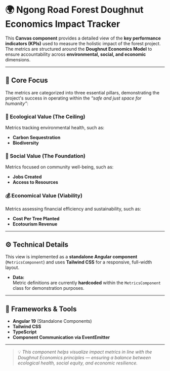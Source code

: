 # 🌍 Ngong Road Forest Doughnut Economics Impact Tracker

This **Canvas component** provides a detailed view of the **key performance indicators (KPIs)** used to measure the holistic impact of the forest project.  
The metrics are structured around the **Doughnut Economics Model** to ensure accountability across **environmental, social, and economic** dimensions.

---

## 🎯 Core Focus

The metrics are categorized into three essential pillars, demonstrating the project's success in operating within the *“safe and just space for humanity”*:

### 🌱 Ecological Value (The Ceiling)
Metrics tracking environmental health, such as:
- **Carbon Sequestration**
- **Biodiversity**

### 🤝 Social Value (The Foundation)
Metrics focused on community well-being, such as:
- **Jobs Created**
- **Access to Resources**

### 💰 Economical Value (Viability)
Metrics assessing financial efficiency and sustainability, such as:
- **Cost Per Tree Planted**
- **Ecotourism Revenue**

---

## ⚙️ Technical Details

This view is implemented as a **standalone Angular component** (`MetricsComponent`) and uses **Tailwind CSS** for a responsive, full-width layout.

- **Data:**  
  Metric definitions are currently **hardcoded** within the `MetricsComponent` class for demonstration purposes.

---

## 🧩 Frameworks & Tools

- **Angular 19** (Standalone Components)
- **Tailwind CSS**
- **TypeScript**
- **Component Communication via EventEmitter**

---

> 💡 *This component helps visualize impact metrics in line with the Doughnut Economics principles — ensuring a balance between ecological health, social equity, and economic resilience.*
